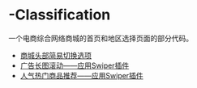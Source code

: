 # -Classification
一个电商综合网络商城的首页和地区选择页面的部分代码。


* [商城头部简易切换选项](https://github.com/HecateDK/-Classification/edit/master/README.md)<br>
* [广告长图滚动——应用Swiper插件](https://github.com/HecateDK/-Classification/edit/master/README.md)<br>
* [人气热门商品推荐——应用Swiper插件](https://github.com/HecateDK/-Classification/edit/master/README.md)<br>
